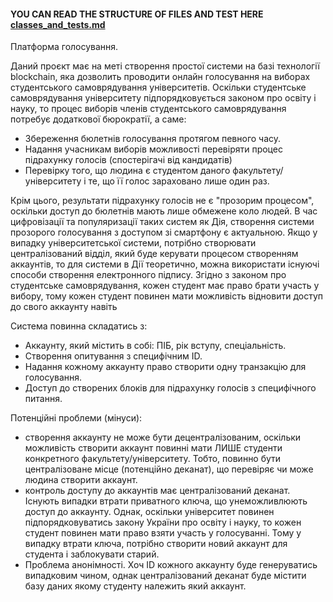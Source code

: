 #### YOU CAN READ THE STRUCTURE OF FILES AND TEST HERE [classes_and_tests.md](classes_and_tests.md)


Платформа голосування.

Даний проєкт має на меті створення простої системи на базі технології blockchain, яка дозволить проводити онлайн
голосування на виборах студентського самоврядування університетів.
Оскільки студентське самоврядування університету підпорядковується законом про освіту і науку, то процес виборів 
членів студентського самоврядування потребує додаткової бюрократії, а саме:
* Збереження бюлетнів голосування протягом певного часу.
* Надання учасникам виборів можливості перевіряти процес підрахунку голосів (спостерігачі від кандидатів)
* Перевірку того, що людина є студентом даного факультету/університету і те, що її голос зараховано лише один раз.

Крім цього, результати підрахунку голосів не є "прозорим процесом", оскільки доступ до бюлетнів мають лише обмежене коло людей.
В час цифровізації та популяризації таких систем як Дія, створення системи прозорого голосування
 з доступом зі смартфону є актуальною.
Якщо у випадку університетської системи, потрібно створювати централізований відділ, який буде керувати процесом
 створенням аккаунтів, то для системи в Дії теоретично, можна використати існуючі способи створення
 електронного підпису.
Згідно з законом про студентське самоврядування, кожен студент має право брати участь у вибору, тому кожен студент повинен
 мати можливість відновити доступ до свого аккаунту навіть 

Система повинна складатись з:
* Аккаунту, який містить в собі: ПІБ, рік вступу, спеціальність.
* Створення опитування з специфічним ID.
* Надання кожному аккаунту право створити одну транзакцію для голосування.
* Доступ до створених блоків для підрахунку голосів з специфічного питання.


Потенційні проблеми (мінуси):
* створення аккаунту не може бути децентралізованим, оскільки можливість створити аккаунт повинні мати
 ЛИШЕ студенти конкретного факультету/університету. Тобто, повинно бути централізоване місце (потенційно деканат),
 що перевіряє чи може людина створити аккаунт.
* контроль доступу до аккаунтів має централізований деканат. Існують випадки втрати приватного ключа, що унеможливлюють 
 доступ до аккаунту. Однак, оскільки університет повинен підпорядковуватись закону України про освіту і науку, то кожен 
 студент повинен мати право взяти участь у голосуванні. Тому у випадку втрати ключа, потрібно створити новий аккаунт для
 студента і заблокувати старий.
* Проблема анонімності. Хоч ID кожного аккаунту буде генеруватись випадковим чином, однак централізований деканат буде 
 містити базу даних якому студенту належить який аккаунт.

